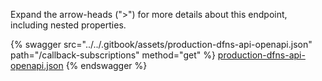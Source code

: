 Expand the arrow-heads (">") for more details about this endpoint, including nested properties.  

 {% swagger src="../../.gitbook/assets/production-dfns-api-openapi.json" path="/callback-subscriptions" method="get" %}
[production-dfns-api-openapi.json](../../.gitbook/assets/production-dfns-api-openapi.json)
{% endswagger %}
